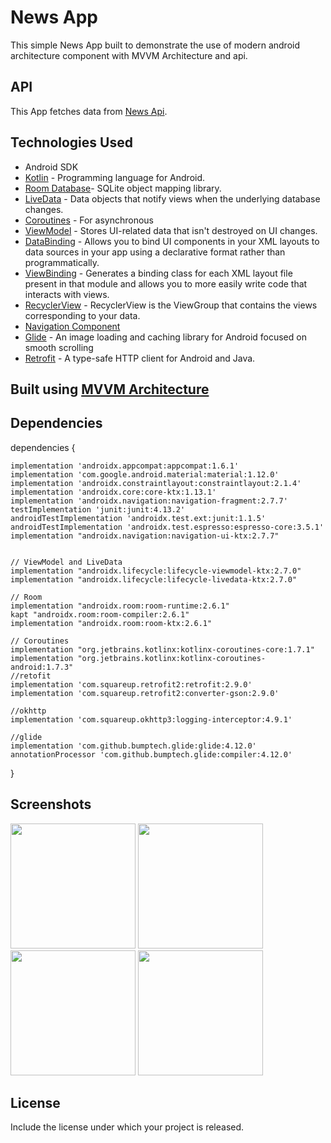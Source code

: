 # News App

This simple News App built to demonstrate the use of modern android architecture component with MVVM Architecture and api.

## API

This App fetches data from [News Api](https://newsapi.org/).

## Technologies Used

- Android SDK
- [Kotlin](https://kotlinlang.org/) - Programming language for Android.
- [Room Database](https://developer.android.com/training/data-storage/room/)- SQLite object mapping library.
- [LiveData](https://developer.android.com/topic/libraries/architecture/livedata/) - Data objects that notify views when the underlying database changes.
- [Coroutines](https://kotlinlang.org/docs/coroutines-overview.html) - For asynchronous
- [ViewModel](https://developer.android.com/topic/libraries/architecture/viewmodel) - Stores UI-related data that isn't destroyed on UI changes.
- [DataBinding](https://developer.android.com/topic/libraries/data-binding) - Allows you to bind UI components in your XML layouts to data sources in your app using a declarative format rather than programmatically.
- [ViewBinding](https://developer.android.com/topic/libraries/view-binding) - Generates a binding class for each XML layout file present in that module and allows you to more easily write code that interacts with views.
- [RecyclerView](https://developer.android.com/develop/ui/views/layout/recyclerview) - RecyclerView is the ViewGroup that contains the views corresponding to your data.
- [Navigation Component](https://developer.android.com/guide/navigation)
- [Glide](https://github.com/bumptech/glide) - An image loading and caching library for Android focused on smooth scrolling
- [Retrofit](https://square.github.io/retrofit/) - A type-safe HTTP client for Android and Java.

 ## Built using [MVVM Architecture](https://developer.android.com/topic/architecture)
  
## Dependencies

dependencies {

    implementation 'androidx.appcompat:appcompat:1.6.1'
    implementation 'com.google.android.material:material:1.12.0'
    implementation 'androidx.constraintlayout:constraintlayout:2.1.4'
    implementation 'androidx.core:core-ktx:1.13.1'
    implementation 'androidx.navigation:navigation-fragment:2.7.7'
    testImplementation 'junit:junit:4.13.2'
    androidTestImplementation 'androidx.test.ext:junit:1.1.5'
    androidTestImplementation 'androidx.test.espresso:espresso-core:3.5.1'
    implementation "androidx.navigation:navigation-ui-ktx:2.7.7"


    // ViewModel and LiveData
    implementation "androidx.lifecycle:lifecycle-viewmodel-ktx:2.7.0"
    implementation "androidx.lifecycle:lifecycle-livedata-ktx:2.7.0"

    // Room
    implementation "androidx.room:room-runtime:2.6.1"
    kapt "androidx.room:room-compiler:2.6.1"
    implementation "androidx.room:room-ktx:2.6.1"

    // Coroutines
    implementation "org.jetbrains.kotlinx:kotlinx-coroutines-core:1.7.1"
    implementation "org.jetbrains.kotlinx:kotlinx-coroutines-android:1.7.3"
    //retofit
    implementation 'com.squareup.retrofit2:retrofit:2.9.0'
    implementation 'com.squareup.retrofit2:converter-gson:2.9.0'

    //okhttp
    implementation 'com.squareup.okhttp3:logging-interceptor:4.9.1'

    //glide
    implementation 'com.github.bumptech.glide:glide:4.12.0'
    annotationProcessor 'com.github.bumptech.glide:compiler:4.12.0'

}

## Screenshots
<img src="https://github.com/crashoo/WorldNews/assets/116108036/d9a05c51-2e56-4995-81f2-b4d581c79551" width="200" height="200">
<img src="https://github.com/crashoo/WorldNews/assets/116108036/115ebaf4-0206-47eb-a6af-c8c22205294d" width="200" height="200">
<img src="https://github.com/crashoo/WorldNews/assets/116108036/ce122105-15c1-421e-ad9b-0ae2df9156e9" width="200" height="200">
<img src="https://github.com/crashoo/WorldNews/assets/116108036/ea9e75ae-547d-4eb2-9bf5-e7b76aaf2b1c" width="200" height="200">


## License

Include the license under which your project is released.

